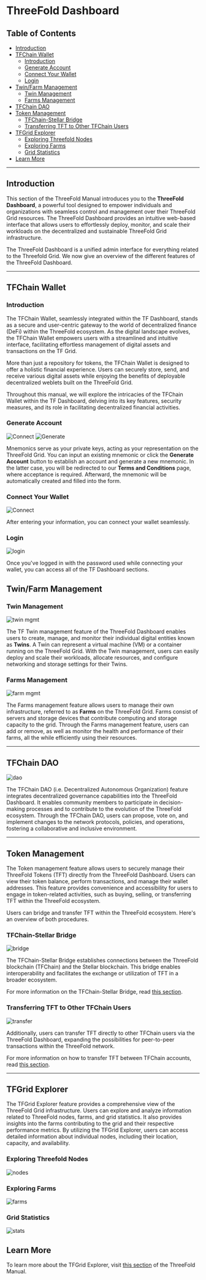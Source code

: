 <h1> ThreeFold Dashboard </h2>

<h2> Table of Contents </h2>

- [Introduction](#introduction)
- [TFChain Wallet](#tfchain-wallet)
  - [Introduction](#introduction-1)
  - [Generate Account](#generate-account)
  - [Connect Your Wallet](#connect-your-wallet)
  - [Login](#login)
- [Twin/Farm Management](#twinfarm-management)
  - [Twin Management](#twin-management)
  - [Farms Management](#farms-management)
- [TFChain DAO](#tfchain-dao)
- [Token Management](#token-management)
  - [TFChain-Stellar Bridge](#tfchain-stellar-bridge)
  - [Transferring TFT to Other TFChain Users](#transferring-tft-to-other-tfchain-users)
- [TFGrid Explorer](#tfgrid-explorer)
  - [Exploring Threefold Nodes](#exploring-threefold-nodes)
  - [Exploring Farms](#exploring-farms)
  - [Grid Statistics](#grid-statistics)
- [Learn More](#learn-more)

***

## Introduction

This section of the ThreeFold Manual introduces you to the **ThreeFold Dashboard**, a powerful tool designed to empower individuals and organizations with seamless control and management over their ThreeFold Grid resources. The ThreeFold Dashboard provides an intuitive web-based interface that allows users to effortlessly deploy, monitor, and scale their workloads on the decentralized and sustainable ThreeFold Grid infrastructure.

The ThreeFold Dashboard is a unified admin interface for everything related to the Threefold Grid. We now give an overview of the different features of the ThreeFold Dashboard.
***

## TFChain Wallet

### Introduction

The TFChain Wallet, seamlessly integrated within the TF Dashboard, stands as a secure and user-centric gateway to the world of decentralized finance (DeFi) within the ThreeFold ecosystem. As the digital landscape evolves, the TFChain Wallet empowers users with a streamlined and intuitive interface, facilitating effortless management of digital assets and transactions on the TF Grid. 

More than just a repository for tokens, the TFChain Wallet is designed to offer a holistic financial experience. Users can securely store, send, and receive various digital assets while enjoying the benefits of deployable decentralized weblets built on the ThreeFold Grid. 

Throughout this manual, we will explore the intricacies of the TFChain Wallet within the TF Dashboard, delving into its key features, security measures, and its role in facilitating decentralized financial activities.

### Generate Account

![Connect](./img/dashboard_generate_account.png)
![Generate](./img/dashboard_T&C.png)

Mnemonics serve as your private keys, acting as your representation on the ThreeFold Grid. You can input an existing mnemonic or click the **Generate Account** button to establish an account and generate a new mnemonic. In the latter case, you will be redirected to our **Terms and Conditions** page, where acceptance is required. Afterward, the mnemonic will be automatically created and filled into the form.

### Connect Your Wallet

![Connect](./img/dashboard_connect.png)

After entering your information, you can connect your wallet seamlessly.

### Login

![login](./img/dashboard_login.png)

Once you've logged in with the password used while connecting your wallet, you can access all of the TF Dashboard sections.

## Twin/Farm Management

### Twin Management

![twin mgmt](./img/dashboard_portal_twin.png)

The TF Twin management feature of the ThreeFold Dashboard enables users to create, manage, and monitor their individual digital entities known as **Twins**. A Twin can represent a virtual machine (VM) or a container running on the ThreeFold Grid. With the Twin management, users can easily deploy and scale their workloads, allocate resources, and configure networking and storage settings for their Twins.

### Farms Management

![farm mgmt](./img/dashboard_portal_farms.png)

The Farms management feature allows users to manage their own infrastructure, referred to as **Farms** on the ThreeFold Grid. Farms consist of servers and storage devices that contribute computing and storage capacity to the grid. Through the Farms management feature, users can add or remove, as well as monitor the health and performance of their farms, all the while efficiently using their resources.
***

## TFChain DAO

![dao](./img/dashboard_dao.png)

The TFChain DAO (i.e. Decentralized Autonomous Organization) feature integrates decentralized governance capabilities into the ThreeFold Dashboard. It enables community members to participate in decision-making processes and to contribute to the evolution of the ThreeFold ecosystem. Through the TFChain DAO, users can propose, vote on, and implement changes to the network protocols, policies, and operations, fostering a collaborative and inclusive environment.

***

## Token Management

The Token management feature allows users to securely manage their ThreeFold Tokens (TFT) directly from the ThreeFold Dashboard. Users can view their token balance, perform transactions, and manage their wallet addresses. This feature provides convenience and accessibility for users to engage in token-related activities, such as buying, selling, or transferring TFT within the ThreeFold ecosystem.

Users can bridge and transfer TFT within the ThreeFold ecosystem. Here's an overview of both procedures.

### TFChain-Stellar Bridge

![bridge](./img/dashboard_bridge.png)

The TFChain-Stellar Bridge establishes connections between the ThreeFold blockchain (TFChain) and the Stellar blockchain. This bridge enables interoperability and facilitates the exchange or utilization of TFT in a broader ecosystem.

For more information on the TFChain-Stellar Bridge, read [this section](../threefold_token/tft_bridges/tfchain_stellar_bridge.md).

### Transferring TFT to Other TFChain Users

![transfer](./img/dashboard_portal_transfer.png)

Additionally, users can transfer TFT directly to other TFChain users via the ThreeFold Dashboard, expanding the possibilities for peer-to-peer transactions within the ThreeFold network.

For more information on how to transfer TFT between TFChain accounts, read [this section](./portal/dashboard_portal_ui_tokens.md).
***

## TFGrid Explorer

The TFGrid Explorer feature provides a comprehensive view of the ThreeFold Grid infrastructure. Users can explore and analyze information related to ThreeFold nodes, farms, and grid statistics. It also provides insights into the farms contributing to the grid and their respective performance metrics. By utilizing the TFGrid Explorer, users can access detailed information about individual nodes, including their location, capacity, and availability.

### Exploring Threefold Nodes

![nodes](./img/dashboard_explorer_nodes.png)

### Exploring Farms

![farms](./img/dashboard_explorer_farms.png)

### Grid Statistics

![stats](./img/dashboard_explorer_statistics.png)

## Learn More

To learn more about the TFGrid Explorer, visit [this section](./explorer/explorer_home.md) of the ThreeFold Manual.
